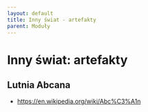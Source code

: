 ```yaml
---
layout: default
title: Inny świat - artefakty
parent: Moduły
---
```


# Inny świat: artefakty

## Lutnia Abcana
- https://en.wikipedia.org/wiki/Abc%C3%A1n

